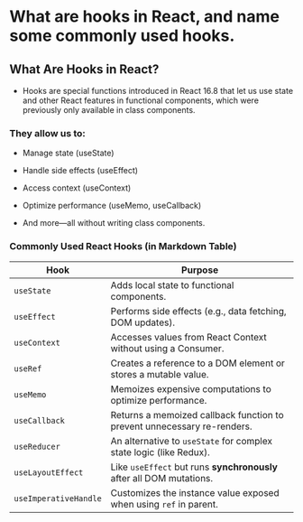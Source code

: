 # What are hooks in React, and name some commonly used hooks. 

## What Are Hooks in React?
- Hooks are special functions introduced in React 16.8 that let us use state and other React features in functional components, which were previously only available in class components.

### They allow us to:

- Manage state (useState)

- Handle side effects (useEffect)

- Access context (useContext)

- Optimize performance (useMemo, useCallback)

- And more—all without writing class components.

### Commonly Used React Hooks (in Markdown Table)

| Hook             | Purpose                                                                 |
|------------------|-------------------------------------------------------------------------|
| `useState`       | Adds local state to functional components.                              |
| `useEffect`      | Performs side effects (e.g., data fetching, DOM updates).               |
| `useContext`     | Accesses values from React Context without using a Consumer.            |
| `useRef`         | Creates a reference to a DOM element or stores a mutable value.         |
| `useMemo`        | Memoizes expensive computations to optimize performance.                |
| `useCallback`    | Returns a memoized callback function to prevent unnecessary re-renders. |
| `useReducer`     | An alternative to `useState` for complex state logic (like Redux).      |
| `useLayoutEffect`| Like `useEffect` but runs **synchronously** after all DOM mutations.    |
| `useImperativeHandle` | Customizes the instance value exposed when using `ref` in parent.  |
